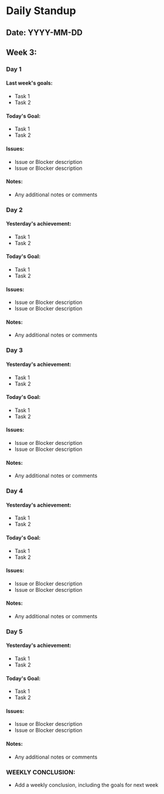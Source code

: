 # Daily Standup

## Date: YYYY-MM-DD
## Week 3:

### Day 1

#### Last week's goals:
- Task 1
- Task 2
  
#### Today's Goal:
- Task 1
- Task 2

#### Issues:
- Issue or Blocker description
- Issue or Blocker description

#### Notes:
- Any additional notes or comments


### Day 2

#### Yesterday's achievement:
- Task 1
- Task 2
  
#### Today's Goal:
- Task 1
- Task 2

#### Issues:
- Issue or Blocker description
- Issue or Blocker description

#### Notes:
- Any additional notes or comments

### Day 3

#### Yesterday's achievement:
- Task 1
- Task 2
  
#### Today's Goal:
- Task 1
- Task 2

#### Issues:
- Issue or Blocker description
- Issue or Blocker description

#### Notes:
- Any additional notes or comments


### Day 4

#### Yesterday's achievement:
- Task 1
- Task 2
  
#### Today's Goal:
- Task 1
- Task 2

#### Issues:
- Issue or Blocker description
- Issue or Blocker description

#### Notes:
- Any additional notes or comments


### Day 5

#### Yesterday's achievement:
- Task 1
- Task 2
  
#### Today's Goal:
- Task 1
- Task 2

#### Issues:
- Issue or Blocker description
- Issue or Blocker description

#### Notes:
- Any additional notes or comments


### WEEKLY CONCLUSION:
- Add a weekly conclusion, including the goals for next week